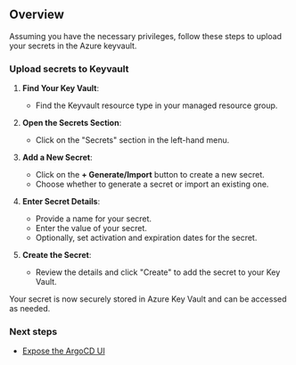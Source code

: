 ## Overview
Assuming you have the necessary privileges, follow these steps to upload your secrets in the Azure keyvault.

### Upload secrets to Keyvault

1. **Find Your Key Vault**:
      - Find the Keyvault resource type in your managed resource group.

2. **Open the Secrets Section**:
      - Click on the "Secrets" section in the left-hand menu.

3. **Add a New Secret**:
      - Click on the **+ Generate/Import** button to create a new secret.
      - Choose whether to generate a secret or import an existing one.

4. **Enter Secret Details**:
      - Provide a name for your secret.
      - Enter the value of your secret.
      - Optionally, set activation and expiration dates for the secret.

5. **Create the Secret**:
      - Review the details and click "Create" to add the secret to your Key Vault.

Your secret is now securely stored in Azure Key Vault and can be accessed as needed.

### Next steps

- [Expose the ArgoCD UI](./6.%20ArgoCD%20UI.md)